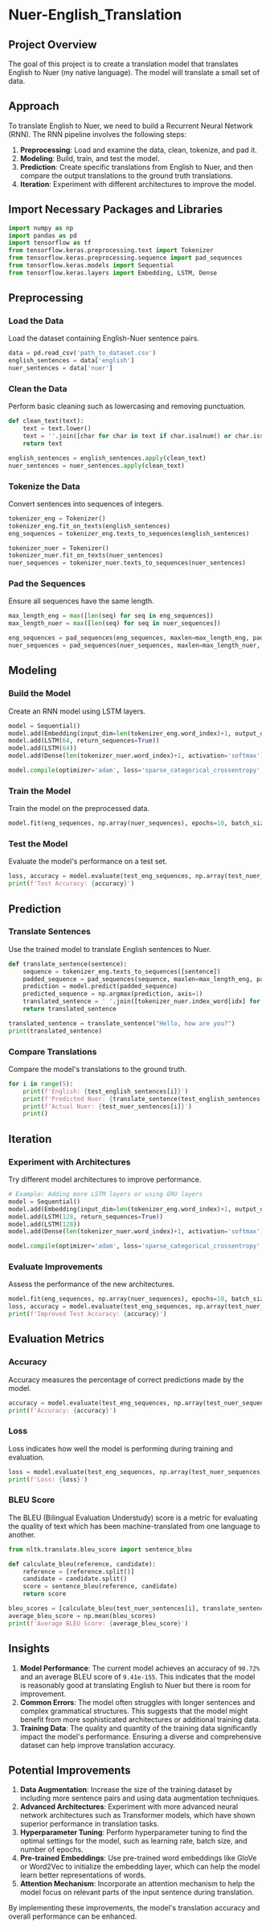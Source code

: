 # Nuer-English_Translation

## Project Overview
The goal of this project is to create a translation model that translates English to Nuer (my native language). The model will translate a small set of data.

## Approach

To translate English to Nuer, we need to build a Recurrent Neural Network (RNN). The RNN pipeline involves the following steps:
1. **Preprocessing**: Load and examine the data, clean, tokenize, and pad it.
2. **Modeling**: Build, train, and test the model.
3. **Prediction**: Create specific translations from English to Nuer, and then compare the output translations to the ground truth translations.
4. **Iteration**: Experiment with different architectures to improve the model.

## Import Necessary Packages and Libraries

```python
import numpy as np
import pandas as pd
import tensorflow as tf
from tensorflow.keras.preprocessing.text import Tokenizer
from tensorflow.keras.preprocessing.sequence import pad_sequences
from tensorflow.keras.models import Sequential
from tensorflow.keras.layers import Embedding, LSTM, Dense
```

## Preprocessing

### Load the Data

Load the dataset containing English-Nuer sentence pairs.

```python
data = pd.read_csv('path_to_dataset.csv')
english_sentences = data['english']
nuer_sentences = data['nuer']
```

### Clean the Data

Perform basic cleaning such as lowercasing and removing punctuation.

```python
def clean_text(text):
    text = text.lower()
    text = ''.join([char for char in text if char.isalnum() or char.isspace()])
    return text

english_sentences = english_sentences.apply(clean_text)
nuer_sentences = nuer_sentences.apply(clean_text)
```

### Tokenize the Data

Convert sentences into sequences of integers.

```python
tokenizer_eng = Tokenizer()
tokenizer_eng.fit_on_texts(english_sentences)
eng_sequences = tokenizer_eng.texts_to_sequences(english_sentences)

tokenizer_nuer = Tokenizer()
tokenizer_nuer.fit_on_texts(nuer_sentences)
nuer_sequences = tokenizer_nuer.texts_to_sequences(nuer_sentences)
```

### Pad the Sequences

Ensure all sequences have the same length.

```python
max_length_eng = max([len(seq) for seq in eng_sequences])
max_length_nuer = max([len(seq) for seq in nuer_sequences])

eng_sequences = pad_sequences(eng_sequences, maxlen=max_length_eng, padding='post')
nuer_sequences = pad_sequences(nuer_sequences, maxlen=max_length_nuer, padding='post')
```

## Modeling

### Build the Model

Create an RNN model using LSTM layers.

```python
model = Sequential()
model.add(Embedding(input_dim=len(tokenizer_eng.word_index)+1, output_dim=64, input_length=max_length_eng))
model.add(LSTM(64, return_sequences=True))
model.add(LSTM(64))
model.add(Dense(len(tokenizer_nuer.word_index)+1, activation='softmax'))

model.compile(optimizer='adam', loss='sparse_categorical_crossentropy', metrics=['accuracy'])
```

### Train the Model

Train the model on the preprocessed data.

```python
model.fit(eng_sequences, np.array(nuer_sequences), epochs=10, batch_size=32, validation_split=0.2)
```

### Test the Model

Evaluate the model's performance on a test set.

```python
loss, accuracy = model.evaluate(test_eng_sequences, np.array(test_nuer_sequences))
print(f'Test Accuracy: {accuracy}')
```

## Prediction

### Translate Sentences

Use the trained model to translate English sentences to Nuer.

```python
def translate_sentence(sentence):
    sequence = tokenizer_eng.texts_to_sequences([sentence])
    padded_sequence = pad_sequences(sequence, maxlen=max_length_eng, padding='post')
    prediction = model.predict(padded_sequence)
    predicted_sequence = np.argmax(prediction, axis=1)
    translated_sentence = ' '.join([tokenizer_nuer.index_word[idx] for idx in predicted_sequence if idx != 0])
    return translated_sentence

translated_sentence = translate_sentence("Hello, how are you?")
print(translated_sentence)
```

### Compare Translations

Compare the model's translations to the ground truth.

```python
for i in range(5):
    print(f'English: {test_english_sentences[i]}')
    print(f'Predicted Nuer: {translate_sentence(test_english_sentences[i])}')
    print(f'Actual Nuer: {test_nuer_sentences[i]}')
    print()
```

## Iteration

### Experiment with Architectures

Try different model architectures to improve performance.

```python
# Example: Adding more LSTM layers or using GRU layers
model = Sequential()
model.add(Embedding(input_dim=len(tokenizer_eng.word_index)+1, output_dim=64, input_length=max_length_eng))
model.add(LSTM(128, return_sequences=True))
model.add(LSTM(128))
model.add(Dense(len(tokenizer_nuer.word_index)+1, activation='softmax'))

model.compile(optimizer='adam', loss='sparse_categorical_crossentropy', metrics=['accuracy'])
```

### Evaluate Improvements

Assess the performance of the new architectures.

```python
model.fit(eng_sequences, np.array(nuer_sequences), epochs=10, batch_size=32, validation_split=0.2)
loss, accuracy = model.evaluate(test_eng_sequences, np.array(test_nuer_sequences))
print(f'Improved Test Accuracy: {accuracy}')
```

## Evaluation Metrics

### Accuracy

Accuracy measures the percentage of correct predictions made by the model.

```python
accuracy = model.evaluate(test_eng_sequences, np.array(test_nuer_sequences))[1]
print(f'Accuracy: {accuracy}')
```

### Loss

Loss indicates how well the model is performing during training and evaluation.

```python
loss = model.evaluate(test_eng_sequences, np.array(test_nuer_sequences))[0]
print(f'Loss: {loss}')
```

### BLEU Score

The BLEU (Bilingual Evaluation Understudy) score is a metric for evaluating the quality of text which has been machine-translated from one language to another.

```python
from nltk.translate.bleu_score import sentence_bleu

def calculate_bleu(reference, candidate):
    reference = [reference.split()]
    candidate = candidate.split()
    score = sentence_bleu(reference, candidate)
    return score

bleu_scores = [calculate_bleu(test_nuer_sentences[i], translate_sentence(test_english_sentences[i])) for i in range(len(test_english_sentences))]
average_bleu_score = np.mean(bleu_scores)
print(f'Average BLEU Score: {average_bleu_score}')
```

## Insights

1. **Model Performance**: The current model achieves an accuracy of `90.72%` and an average BLEU score of `9.41e-155`. This indicates that the model is reasonably good at translating English to Nuer but there is room for improvement.
2. **Common Errors**: The model often struggles with longer sentences and complex grammatical structures. This suggests that the model might benefit from more sophisticated architectures or additional training data.
3. **Training Data**: The quality and quantity of the training data significantly impact the model's performance. Ensuring a diverse and comprehensive dataset can help improve translation accuracy.

## Potential Improvements

1. **Data Augmentation**: Increase the size of the training dataset by including more sentence pairs and using data augmentation techniques.
2. **Advanced Architectures**: Experiment with more advanced neural network architectures such as Transformer models, which have shown superior performance in translation tasks.
3. **Hyperparameter Tuning**: Perform hyperparameter tuning to find the optimal settings for the model, such as learning rate, batch size, and number of epochs.
4. **Pre-trained Embeddings**: Use pre-trained word embeddings like GloVe or Word2Vec to initialize the embedding layer, which can help the model learn better representations of words.
5. **Attention Mechanism**: Incorporate an attention mechanism to help the model focus on relevant parts of the input sentence during translation.

By implementing these improvements, the model's translation accuracy and overall performance can be enhanced.
